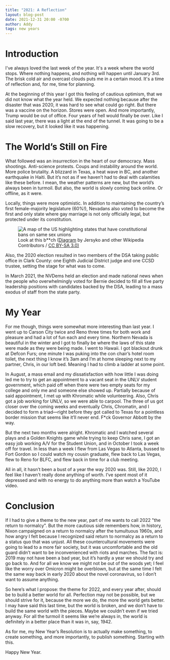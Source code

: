 ```yaml
---
title: "2021: A Reflection"
layout: blog-post
date: 2021-12-31 20:00 -0700
author: Addy
tags: new years
---
```

# Introduction
I've always loved the last week of the year. It's a week where the world stops. Where nothing happens, and nothing will happen until January 3rd. The brisk cold air and overcast clouds puts me in a certain mood. It's a time of reflection and, for me, time for planning. 

At the beginning of this year I got this feeling of cautious optimism, that we did not know what the year held. We expected nothing because after the disaster that was 2020, it was hard to see what could go right. But there was a vaccine on the horizon. Stores were open. And more importantly, Trump would be out of office. Four years of hell would finally be over. Like I said last year, there was a light at the end of the tunnel. It was going to be a slow recovery, but it looked like it was happening.

# The World’s Still on Fire
What followed was an insurrection in the heart of our democracy. Mass shootings. Anti-science protests. Coups and instability around the world. More police brutality. A blizzard in Texas, a heat wave in BC, and another earthquake in Haiti. But it’s not as if we haven’t had to deal with calamities like these before. I mean, the weather patterns are new, but the world’s always been in turmoil. But also, the world is slowly coming back online. Or offline, as it were.

Locally, things were more optimistic. In addition to maintaining the country’s first female-majority legislature (60%!), Nevadans also voted to become the first and only state where gay marriage is not only officially legal, but protected under its constitution.

<figure>
    <img src="https://upload.wikimedia.org/wikipedia/commons/3/37/Constitutional_bans_on_same-sex_unions_types_US.svg"
         alt="A map of the US highlighting states that have constitutional bans on same sex unions">
    <figcaption>Look at this b**ch (<a href="https://commons.wikimedia.org/wiki/File:Constitutional_bans_on_same-sex_unions_types_US.svg">Diagram</a> by Jersyko and other Wikipedia Contributors / <a href="https://creativecommons.org/licenses/by-sa/3.0/">CC BY-SA 3.0)</a></figcaption>
</figure>

Also, the 2020 election resulted in two members of the DSA taking public office in Clark County: one Eighth Judicial District judge and one CCSD trustee, setting the stage for what was to come.

In March 2021, the NVDems held an election and made national news when the people who overwhelmingly voted for Bernie decided to fill all five party leadership positions with candidates backed by the DSA, leading to a mass exodus of staff from the state party.

# My Year
For me though, things were somewhat more interesting than last year. I went up to Carson City twice and Reno three times for both work and pleasure and had a lot of fun each and every time. Northern Nevada is beautiful in the winter and I got to finally be where the laws of this state were made as they were being made. I went to Hawaii. I got blackout drunk at Defcon Furs; one minute I was puking into the con chair’s hotel room toilet, the next thing I know it’s 3am and I’m at home sleeping next to my partner, Chris, in our loft bed. Meaning I had to climb a ladder at some point.

In August, a mass email and my dissatisfaction with how little I was doing led me to try to get an appointment to a vacant seat in the UNLV student government, which paid off when there were two empty seats for my college and only me and someone else showed up. Partially because of said appointment, I met up with Khromatic while volunteering. Also, Chris got a job working for UNLV, so we were able to carpool. The three of us got closer over the coming weeks and eventually Chris, Chromatin, and I decided to form a triad—right before they got called to Texas for a pointless border mission that seems like it’ll never end. F*ck Governor Abbott by the way.

But the next two months were alright. Khromatic and I watched several plays and a Golden Knights game while trying to keep Chris sane, I got an easy job working A/V for the Student Union, and in October I took a week off for travel. In less than a week I flew from Las Vegas to Atlanta, bussed to Fort Gordon so I could watch my cousin graduate, flew back to Las Vegas, flew to Reno for BLFC, and flew back in time for a club meeting.

All in all, it hasn’t been a bust of a year the way 2020 was. Still, like 2020, I feel like I haven't really done anything of worth. I’ve spent most of it depressed and with no energy to do anything more than watch a YouTube video.

# Conclusion
If I had to give a theme to the new year, part of me wants to call 2022 "the return to normalcy". But the more cautious side remembers how, in history, Nixon campaigned on a return to normalcy after the tumultuous 1960s, and how angry I felt because I recognized said return to normalcy as a return to a status quo that was unjust. All these countercultural movements were going to lead to a more fair society, but it was uncomfortable and the old guard didn’t want to be inconvenienced with riots and marches. The fact is: 2019 may not have been a bad year, but it’s hardly a year we should try and go back to. And for all we know we might not be out of the woods yet; I feel like the worry over Omicron might be overblown, but at the same time I felt the same way back in early 2020 about the novel coronavirus, so I don’t want to assume anything.

So here’s what I propose: the theme for 2022, and every year after, should be to build a better world for all. Perfection may not be possible, but we should strive for it, because the more we do, the more the world gets better. I may have said this last time, but the world is broken, and we don’t have to build the same world with the pieces. Maybe we couldn’t even if we tried anyway. For all the turmoil it seems like we’re always in, the world is definitely in a better place than it was in, say, 1942.

As for me, my New Year’s Resolution is to actually make something, to create something, and more importantly, to publish something. Starting with this.

Happy New Year.
